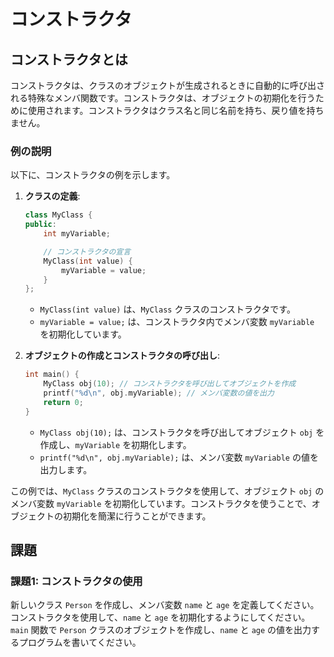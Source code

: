 # コンストラクタ

## コンストラクタとは
コンストラクタは、クラスのオブジェクトが生成されるときに自動的に呼び出される特殊なメンバ関数です。コンストラクタは、オブジェクトの初期化を行うために使用されます。コンストラクタはクラス名と同じ名前を持ち、戻り値を持ちません。

### 例の説明
以下に、コンストラクタの例を示します。

1. **クラスの定義**:
    ```cpp
    class MyClass {
    public:
        int myVariable;

        // コンストラクタの宣言
        MyClass(int value) {
            myVariable = value;
        }
    };
    ```
    - `MyClass(int value)` は、`MyClass` クラスのコンストラクタです。
    - `myVariable = value;` は、コンストラクタ内でメンバ変数 `myVariable` を初期化しています。

2. **オブジェクトの作成とコンストラクタの呼び出し**:
    ```cpp
    int main() {
        MyClass obj(10); // コンストラクタを呼び出してオブジェクトを作成
        printf("%d\n", obj.myVariable); // メンバ変数の値を出力
        return 0;
    }
    ```
    - `MyClass obj(10);` は、コンストラクタを呼び出してオブジェクト `obj` を作成し、`myVariable` を初期化します。
    - `printf("%d\n", obj.myVariable);` は、メンバ変数 `myVariable` の値を出力します。

この例では、`MyClass` クラスのコンストラクタを使用して、オブジェクト `obj` のメンバ変数 `myVariable` を初期化しています。コンストラクタを使うことで、オブジェクトの初期化を簡潔に行うことができます。

## 課題

### 課題1: コンストラクタの使用
新しいクラス `Person` を作成し、メンバ変数 `name` と `age` を定義してください。コンストラクタを使用して、`name` と `age` を初期化するようにしてください。`main` 関数で `Person` クラスのオブジェクトを作成し、`name` と `age` の値を出力するプログラムを書いてください。
